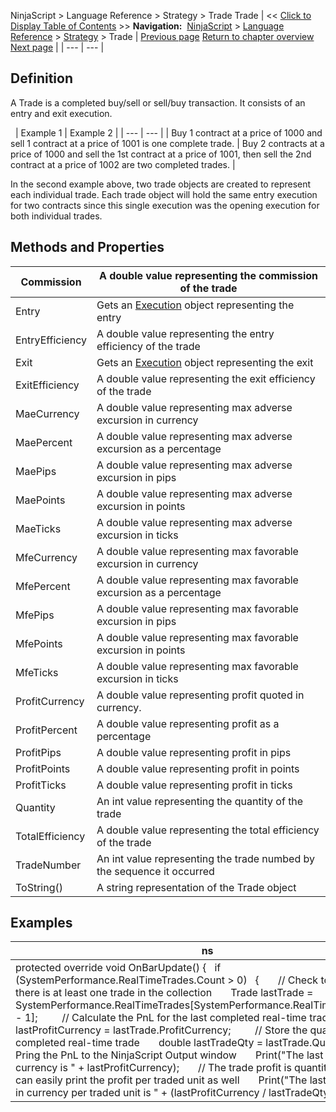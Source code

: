 ﻿
NinjaScript > Language Reference > Strategy > Trade
Trade
| << [Click to Display Table of Contents](trade.md) >> **Navigation:**     [NinjaScript](ninjascript-1.md) > [Language Reference](language_reference_wip-1.md) > [Strategy](strategy-1.md) > Trade | [Previous page](traceorders-1.md) [Return to chapter overview](strategy-1.md) [Next page](tradecollection-1.md) |
| --- | --- |
## Definition
A Trade is a completed buy/sell or sell/buy transaction. It consists of an entry and exit execution. 
   

 
| Example 1 | Example 2 |
| --- | --- |
| Buy 1 contract at a price of 1000 and sell 1 contract at a price of 1001 is one complete trade. | Buy 2 contracts at a price of 1000 and sell the 1st contract at a price of 1001, then sell the 2nd contract at a price of 1002 are two completed trades. |

In the second example above, two trade objects are created to represent each individual trade. Each trade object will hold the same entry execution for two contracts since this single execution was the opening execution for both individual trades.
 
## 
## Methods and Properties
| Commission | A double value representing the commission of the trade |
| --- | --- |
| Entry | Gets an [Execution](execution-1.md) object representing the entry |
| EntryEfficiency | A double value representing the entry efficiency of the trade |
| Exit | Gets an [Execution](execution-1.md) object representing the exit |
| ExitEfficiency | A double value representing the exit efficiency of the trade |
| MaeCurrency | A double value representing max adverse excursion in currency |
| MaePercent | A double value representing max adverse excursion as a percentage |
| MaePips | A double value representing max adverse excursion in pips |
| MaePoints | A double value representing max adverse excursion in points |
| MaeTicks | A double value representing max adverse excursion in ticks |
| MfeCurrency | A double value representing max favorable excursion in currency |
| MfePercent | A double value representing max favorable excursion as a percentage |
| MfePips | A double value representing max favorable excursion in pips |
| MfePoints | A double value representing max favorable excursion in points |
| MfeTicks | A double value representing max favorable excursion in ticks |
| ProfitCurrency | A double value representing profit quoted in currency. |
| ProfitPercent | A double value representing profit as a percentage |
| ProfitPips | A double value representing profit in pips |
| ProfitPoints | A double value representing profit in points |
| ProfitTicks | A double value representing profit in ticks |
| Quantity | An int value representing the quantity of the trade |
| TotalEfficiency | A double value representing the total efficiency of the trade |
| TradeNumber | An int value representing the trade numbed by the sequence it occurred |
| ToString() | A string representation of the Trade object |

## Examples
| ns |
| --- |
| protected override void OnBarUpdate() {    if (SystemPerformance.RealTimeTrades.Count > 0)    {        // Check to make sure there is at least one trade in the collection        Trade lastTrade = SystemPerformance.RealTimeTrades[SystemPerformance.RealTimeTrades.Count - 1];          // Calculate the PnL for the last completed real-time trade        double lastProfitCurrency = lastTrade.ProfitCurrency;          // Store the quantity of the last completed real-time trade        double lastTradeQty = lastTrade.Quantity;          // Pring the PnL to the NinjaScript Output window        Print("The last trade's profit in currency is " + lastProfitCurrency);        // The trade profit is quantity aware, we can easily print the profit per traded unit as well        Print("The last trade's profit in currency per traded unit is " + (lastProfitCurrency / lastTradeQty));    } } |
